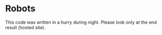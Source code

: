 # Robots

This code was written in a hurry during night. Please look only at the end result (hosted site).

